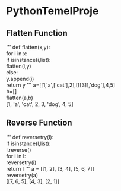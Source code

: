 # PythonTemelProje
## Flatten Function
'''
def flatten(x,y):\
	for i in x:\
		if isinstance(i,list):\
			flatten(i,y)\
		else:\
			y.append(i)\
	return y
'''
a=[[1,'a',['cat'],2],[[[3]],'dog'],4,5]\
b=[]\
flatten(a,b)\
[1, 'a', 'cat', 2, 3, 'dog', 4, 5]

## Reverse Function
'''
def reversetry(l):\
	if isinstance(l,list):\
		l.reverse()\
		for i in l:\
			reversetry(i)\
	return l
'''
a = [[1, 2], [3, 4], [5, 6, 7]]\
reversetry(a)\
[[7, 6, 5], [4, 3], [2, 1]]
